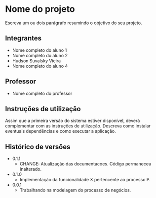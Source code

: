 # Nome do projeto

Escreva um ou dois  parágrafo resumindo o objetivo do seu projeto.

## Integrantes

* Nome completo do aluno 1
* Nome completo do aluno 2
* Hudson Suvalsky Vieira
* Nome completo do aluno 4

## Professor

* Nome completo do professor

## Instruções de utilização

Assim que a primeira versão do sistema estiver disponível, deverá complementar com as instruções de utilização. Descreva como instalar eventuais dependências e como executar a aplicação.

## Histórico de versões

* 0.1.1
    * CHANGE: Atualização das documentacoes. Código permaneceu inalterado.
* 0.1.0
    * Implementação da funcionalidade X pertencente ao processo P.
* 0.0.1
    * Trabalhando na modelagem do processo de negócios.


